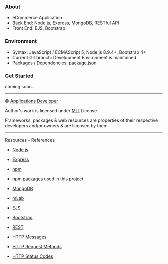 ### About
- eCommerce Application
- Back End: Node.js, Express, MongoDB, RESTful API
- Front End: EJS, Bootstrap

### Environment
- Syntax: JavaScript / ECMAScript 5, Node.js 8.9.4+, Bootstrap 4+
- Current Git branch: Development Environment is maintained
- Packages / Dependencies: [package.json](https://github.com/applicationsdev/eCommerce-Nodejs-MongoDB/blob/master/package.json)

### Get Started
coming soon..

---

&copy; [Applications Developer](https://github.com/applicationsdev?tab=repositories)

Author's work is licensed under [MIT](https://opensource.org/licenses/MIT) License

Frameworks, packages & web resources are properties of their respective developers and/or owners & are licensed by them

---

Resources - References
- [Node.js](https://nodejs.org/)
- [Express](https://expressjs.com/)
- [npm](https://www.npmjs.com/)
- npm [packages](https://github.com/applicationsdev/eCommerce-Nodejs-MongoDB/blob/master/package.json) used in this project

- [MongoDB](https://www.mongodb.com/)
- [mLab](https://mlab.com/)

- [EJS](http://ejs.co/)
- [Bootstrap](http://getbootstrap.com/)

- [REST](https://en.wikipedia.org/wiki/Representational_state_transfer)
- [HTTP Messages](https://developer.mozilla.org/en-US/docs/Web/HTTP/Messages)
- [HTTP Request Methods](https://developer.mozilla.org/en-US/docs/Web/HTTP/Methods)
- [HTTP Status Codes](http://www.restapitutorial.com/httpstatuscodes.html)
